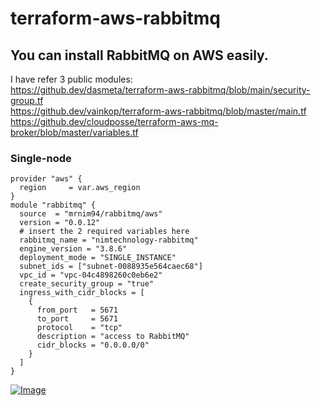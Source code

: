 # terraform-aws-rabbitmq

## You can install RabbitMQ on AWS easily.
I have refer 3 public modules:  
https://github.dev/dasmeta/terraform-aws-rabbitmq/blob/main/security-group.tf  
https://github.dev/vainkop/terraform-aws-rabbitmq/blob/master/main.tf  
https://github.dev/cloudposse/terraform-aws-mq-broker/blob/master/variables.tf  

### Single-node
```hcl
provider "aws" {
  region     = var.aws_region
}
module "rabbitmq" {
  source  = "mrnim94/rabbitmq/aws"
  version = "0.0.12"
  # insert the 2 required variables here
  rabbitmq_name = "nimtechnology-rabbitmq"
  engine_version = "3.8.6"
  deployment_mode = "SINGLE_INSTANCE"
  subnet_ids = ["subnet-0088935e564caec68"]
  vpc_id = "vpc-04c4898260c0eb6e2"
  create_security_group = "true"
  ingress_with_cidr_blocks = [
    {
      from_port   = 5671
      to_port     = 5671
      protocol    = "tcp"
      description = "access to RabbitMQ"
      cidr_blocks = "0.0.0.0/0"
    }
  ]
}
```

[![Image](https://nimtechnology.com/wp-content/uploads/2023/04/image-96.png "[RabbitMQ/AWS] Install RabbitMQ on AWS based on Amazon MQ. ")](https://nimtechnology.com/2023/04/22/rabbitmq-aws-install-rabbitmq-on-aws-based-on-amazon-mq/)